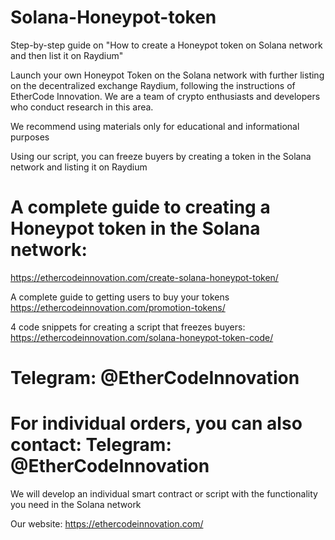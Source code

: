 # Solana-Honeypot-token
Step-by-step guide on "How to create a Honeypot token on Solana network and then list it on Raydium"

Launch your own Honeypot Token on the Solana network with further listing on the decentralized exchange Raydium, following the instructions of EtherCode Innovation. We are a team of crypto enthusiasts and developers who conduct research in this area.

We recommend using materials only for educational and informational purposes

Using our script, you can freeze buyers by creating a token in the Solana network and listing it on Raydium

# A complete guide to creating a Honeypot token in the Solana network:
https://ethercodeinnovation.com/create-solana-honeypot-token/

A complete guide to getting users to buy your tokens https://ethercodeinnovation.com/promotion-tokens/

4 code snippets for creating a script that freezes buyers:
https://ethercodeinnovation.com/solana-honeypot-token-code/

# Telegram: @EtherCodeInnovation

# For individual orders, you can also contact: Telegram: @EtherCodeInnovation

We will develop an individual smart contract or script with the functionality you need in the Solana network

Our website: https://ethercodeinnovation.com/

